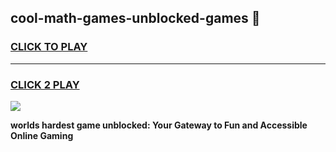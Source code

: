 
## cool-math-games-unblocked-games 👋
<h3>
<a href="https://premium.freeplayer.one?title=cool-math-games-unblocked-games&ref=14F">CLICK TO PLAY</a></h3>
<hr>

<h3>
<a href="https://premium.freeplayer.one?title=cool-math-games-unblocked-games&ref=14F">CLICK 2 PLAY</a>
  
</h3>

<a href="https://premium.freeplayer.one?title=cool-math-games-unblocked-games&ref=12F/"><img src="https://clearcache.store/games.png"></a>


**worlds hardest game unblocked: Your Gateway to Fun and Accessible Online Gaming**
